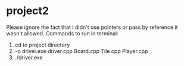 # project2
Please ignore the fact that I didn't use pointers or pass by reference it wasn't allowed.
 Commands to run in terminal:
 1. cd to project directory
 2. -o driver.exe driver.cpp Board.cpp Tile.cpp Player.cpp
 3. ./driver.exe
